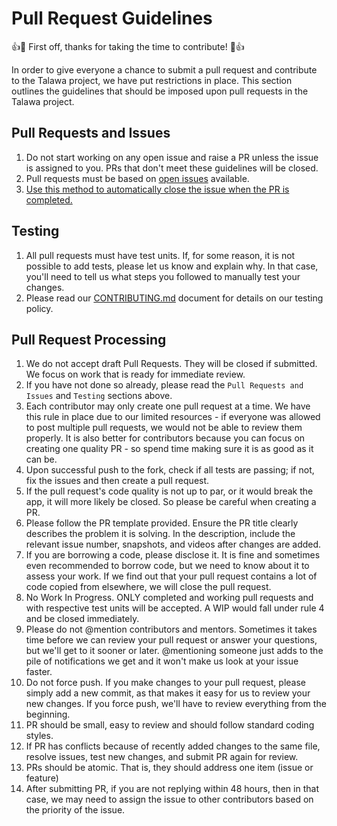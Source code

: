 # Pull Request Guidelines

:+1::tada: First off, thanks for taking the time to contribute! :tada::+1:

In order to give everyone a chance to submit a pull request and contribute to the Talawa project, we have put restrictions in place. This section outlines the guidelines that should be imposed upon pull requests in the Talawa project.

## Pull Requests and Issues
1. Do not start working on any open issue and raise a PR unless the issue is assigned to you. PRs that don't meet these guidelines will be closed.
1. Pull requests must be based on [open issues](https://github.com/PalisadoesFoundation/talawa-api/issues) available.
1. [Use this method to automatically close the issue when the PR is completed.](https://docs.github.com/en/github/managing-your-work-on-github/linking-a-pull-request-to-an-issue)

## Testing
1. All pull requests must have test units. If, for some reason, it is not possible to add tests, please let us know and explain why. In that case, you'll need to tell us what steps you followed to manually test your changes.
1. Please read our [CONTRIBUTING.md](CONTRIBUTING.md) document for details on our testing policy.

## Pull Request Processing
1. We do not accept draft Pull Requests. They will be closed if submitted. We focus on work that is ready for immediate review.
1. If you have not done so already, please read the `Pull Requests and Issues` and `Testing` sections above.
1. Each contributor may only create one pull request at a time. We have this rule in place due to our limited resources - if everyone was allowed to post multiple pull requests, we would not be able to review them properly. It is also better for contributors because you can focus on creating one quality PR - so spend time making sure it is as good as it can be.
1. Upon successful push to the fork, check if all tests are passing; if not, fix the issues and then create a pull request.
1. If the pull request's code quality is not up to par, or it would break the app, it will more likely be closed. So please be careful when creating a PR.
1. Please follow the PR template provided. Ensure the PR title clearly describes the problem it is solving. In the description, include the relevant issue number, snapshots, and videos after changes are added.
1. If you are borrowing a code, please disclose it. It is fine and sometimes even recommended to borrow code, but we need to know about it to assess your work. If we find out that your pull request contains a lot of code copied from elsewhere, we will close the pull request.
1. No Work In Progress. ONLY completed and working pull requests and with respective test units will be accepted. A WIP would fall under rule 4 and be closed immediately.
1. Please do not @mention contributors and mentors. Sometimes it takes time before we can review your pull request or answer your questions, but we'll get to it sooner or later. @mentioning someone just adds to the pile of notifications we get and it won't make us look at your issue faster.
1. Do not force push. If you make changes to your pull request, please simply add a new commit, as that makes it easy for us to review your new changes. If you force push, we'll have to review everything from the beginning.
1. PR should be small, easy to review and should follow standard coding styles.
1. If PR has conflicts because of recently added changes to the same file, resolve issues, test new changes, and submit PR again for review.
1. PRs should be atomic. That is, they should address one item (issue or feature)
1. After submitting PR, if you are not replying within 48 hours, then in that case, we may need to assign the issue to other contributors based on the priority of the issue.
